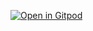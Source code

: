 [![Open in Gitpod](https://gitpod.io/button/open-in-gitpod.svg)](https://gitpod.io/#https://github.com/bilalshahzad139/test1) 